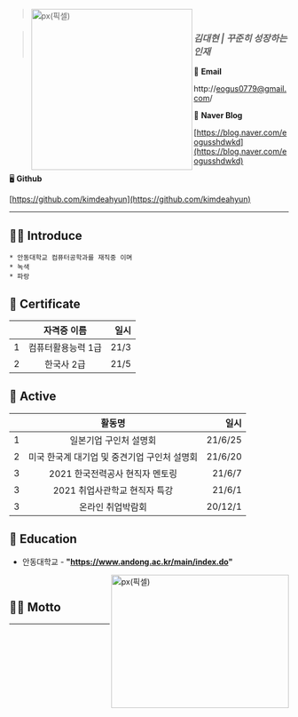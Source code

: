> <img src="https://user-images.githubusercontent.com/55431809/123609091-5292fe80-d83a-11eb-971d-b8d199eb81a5.JPG" width="290px" height="290px" title="px(픽셀)" align="left"></img><br/>

>  ### ***김대현  | 꾸준히 성장하는 인재***

📧  **Email**

http://eogus0779@gmail.com/

📙  **Naver Blog**

[https://blog.naver.com/eogusshdwkd](https://blog.naver.com/eogusshdwkd)

🖥  **Github**

[https://github.com/kimdeahyun](https://github.com/kimdeahyun)

<hr/>

## 🙋‍♀️ Introduce

```
* 안동대학교 컴퓨터공학과를 재직중 이며 
* 녹색
* 파랑
```

## 📜 Certificate

| | 자격증 이름 | 일시 | 
| :-: | :-: | -: | 
| 1 | 컴퓨터활용능력 1급  | 21/3 | 
| 2 | 한국사 2급 | 21/5 | 


## 🧩 Active

| | 활동명 | 일시 | 
| :-: | :-: | -: | 
| 1 | 일본기업 구인처 설명회 | 21/6/25 |
| 2 | 미국 한국계 대기업 및 중견기업 구인처 설명회 | 21/6/20 | 
| 3 | 2021 한국전력공사 현직자 멘토링 | 21/6/7 | 
| 3 | 2021 취업사관학교 현직자 특강 | 21/6/1 | 
| 3 | 온라인 취업박람회 | 20/12/1 | 

## 🏫 Education

* 안동대학교 - **"https://www.andong.ac.kr/main/index.do"**

<img src="https://user-images.githubusercontent.com/55431809/123605444-cd5a1a80-d836-11eb-8008-2be708915f99.JPG" width="320px" height="240px" title="px(픽셀)" align="right"></img><br/>

## 👊🏼 Motto

<hr/>
